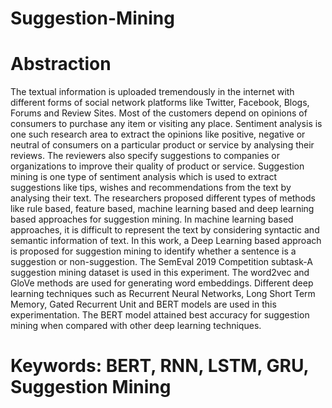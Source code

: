 # Suggestion-Mining
# Abstraction
The textual information is uploaded tremendously in the internet with different forms of social network platforms like
Twitter, Facebook, Blogs, Forums and Review Sites. Most of the customers depend on opinions of consumers to purchase any
item or visiting any place. Sentiment analysis is one such research area to extract the opinions like positive, negative or neutral
of consumers on a particular product or service by analysing their reviews. The reviewers also specify suggestions to companies
or organizations to improve their quality of product or service. Suggestion mining is one type of sentiment analysis which
is used to extract suggestions like tips, wishes and recommendations from the text by analysing their text. The researchers
proposed different types of methods like rule based, feature based, machine learning based and deep learning based approaches
for suggestion mining. In machine learning based approaches, it is difficult to represent the text by considering syntactic and
semantic information of text. In this work, a Deep Learning based approach is proposed for suggestion mining to identify
whether a sentence is a suggestion or non-suggestion. The SemEval 2019 Competition subtask-A suggestion mining dataset is
used in this experiment. The word2vec and GloVe methods are used for generating word embeddings. Different deep learning
techniques such as Recurrent Neural Networks, Long Short Term Memory, Gated Recurrent Unit and BERT models are used in
this experimentation. The BERT model attained best accuracy for suggestion mining when compared with other deep learning
techniques.
# Keywords: BERT, RNN, LSTM, GRU, Suggestion Mining
